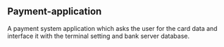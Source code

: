 ## Payment-application

A payment system application which asks the user for the card data and interface it with the terminal setting and bank server database.
